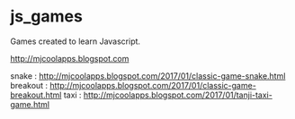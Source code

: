 # js_games
Games created to learn Javascript.

http://mjcoolapps.blogspot.com

snake : http://mjcoolapps.blogspot.com/2017/01/classic-game-snake.html
breakout : http://mjcoolapps.blogspot.com/2017/01/classic-game-breakout.html
taxi : http://mjcoolapps.blogspot.com/2017/01/tanji-taxi-game.html

